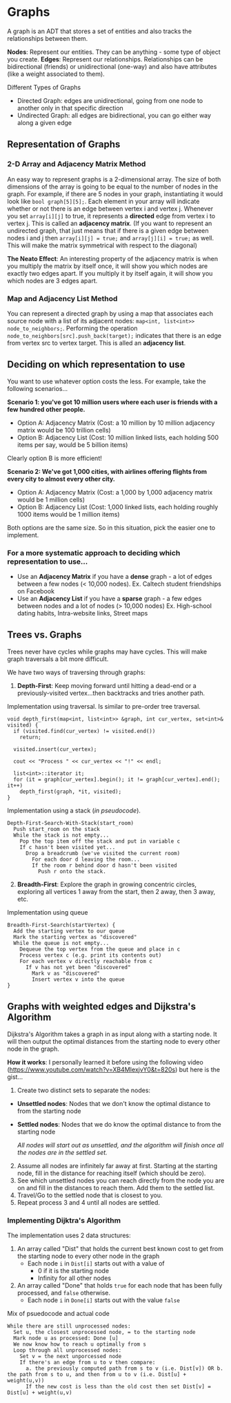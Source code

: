 # Graphs
A graph is an ADT that stores a set of entities and also tracks the relationships between them. 

**Nodes**: Represent our entities. They can be anything - some type of object you create.
**Edges**: Represent our relationships. Relationships can be bidirectional (friends) or unidirectional (one-way) and also have attributes (like a weight associated to them).

Different Types of Graphs
- Directed Graph: edges are unidirectional, going from one node to another only in that specific direction
- Undirected Graph: all edges are bidirectional, you can go either way along a given edge

## Representation of Graphs

### 2-D Array and Adjacency Matrix Method
An easy way to represent graphs is a 2-dimensional array. The size of both dimensions of the array is going to be equal to the number of nodes in the graph. For example, if there are
5 nodes in your graph, instantiating it would look like `bool graph[5][5];`. Each element in your array will indicate whether or not there is an edge between vertex i and vertex j. Whenever
you set `array[i][j]` to true, it represents a **directed** edge from vertex i to vertex j. This is called an **adjacency matrix**. (If you want to represent an undirected graph, that just
means that if there is a given edge between nodes i and j then `array[i][j] = true;` and `array[j][i] = true;` as well. This will make the matrix symmetrical with respect to the diagonal)

**The Neato Effect**: An interesting property of the adjacency matrix is when you multiply the matrix by itself once, it will show you which nodes are exactly two edges apart. If you
multiply it by itself again, it will show you which nodes are 3 edges apart.

### Map and Adjacency List Method
You can represent a directed graph by using a map that associates each source node with a list of its adjacent nodes: `map<int, list<int>> node_to_neighbors;`. Performing the operation
`node_to_neighbors[src].push_back(target);` indicates that there is an edge from vertex src to vertex target. This is alled an **adjacency list**.

## Deciding on which representation to use
You want to use whatever option costs the less. For example, take the following scenarios...

**Scenario 1: you've got 10 million users where each user is friends with a few hundred other people.**
- Option A: Adjacency Matrix (Cost: a 10 million by 10 million adjacency matrix would be 100 trillion cells)
- Option B: Adjacency List (Cost: 10 million linked lists, each holding 500 items per say, would be 5 billion items)

Clearly option B is more efficient!

**Scenario 2: We've got 1,000 cities, with airlines offering flights from every city to almost every other city.**
- Option A: Adjacency Matrix (Cost: a 1,000 by 1,000 adjacency matrix would be 1 million cells)
- Option B: Adjacency List (Cost: 1,000 linked lists, each holding roughly 1000 items would be 1 million items)

Both options are the same size. So in this situation, pick the easier one to implement.

### For a more systematic approach to deciding which representation to use...
- Use an **Adjacency Matrix** if you have a **dense** graph - a lot of edges between a few nodes (< 10,000 nodes).
  Ex. Caltech student friendships on Facebook
- Use an **Adjacency List** if you have a **sparse** graph - a few edges between nodes and a lot of nodes (> 10,000 nodes)
  Ex. High-school dating habits, Intra-website links, Street maps

## Trees vs. Graphs
Trees never have cycles while graphs may have cycles. This will make graph traversals a bit more difficult.

We have two ways of traversing through graphs:
1. **Depth-First**: Keep moving forward until hitting a dead-end or a previously-visited vertex...then backtracks and tries another path.

Implementation using traversal. Is similar to pre-order tree traversal.
```
void depth_first(map<int, list<int>> &graph, int cur_vertex, set<int>& visited) {
  if (visited.find(cur_vertex) != visited.end())
    return;

  visited.insert(cur_vertex);

  cout << "Process " << cur_vertex << "!" << endl;

  list<int>::iterator it;
  for (it = graph[cur_vertex].begin(); it != graph[cur_vertex].end(); it++)
    depth_first(graph, *it, visited);
} 
```
Implementation using a stack (_in pseudocode_).
```
Depth-First-Search-With-Stack(start_room)
  Push start_room on the stack
  While the stack is not empty...
    Pop the top item off the stack and put in variable c
    If c hasn't been visited yet...
      Drop a breadcrumb (we've visited the current room)
        For each door d leaving the room...
        If the room r behind door d hasn't been visited
          Push r onto the stack.  
```
2. **Breadth-First**: Explore the graph in growing concentric circles, exploring all vertices 1 away from the start, then 2 away, then 3 away, etc.

Implementation using queue
```
Breadth-First-Search(startVertex) {
  Add the starting vertex to our queue
  Mark the starting vertex as "discovered"
  While the queue is not empty...
    Dequeue the top vertex from the queue and place in c
    Process vertex c (e.g. print its contents out)
    For each vertex v directly reachable from c
      If v has not yet been "discovered"
        Mark v as "discovered"
        Insert vertex v into the queue
}
```
## Graphs with weighted edges and Dijkstra's Algorithm

Dijkstra's Algorithm takes a graph in as input along with a starting node. It will then output the optimal distances from the starting node to every other node in the graph.

**How it works**: I personally learned it before using the following video (https://www.youtube.com/watch?v=XB4MIexjvY0&t=820s) but here is the gist...

1. Create two distinct sets to separate the nodes:
  - **Unsettled nodes**: Nodes that we don't know the optimal distance to from the starting node
  - **Settled nodes**: Nodes that we do know the optimal distance to from the starting node

     _All nodes will start out as unsettled, and the algorithm will finish once all the nodes are in the settled set._

2. Assume all nodes are infinitely far away at first. Starting at the starting node, fill in the distance for reaching itself (which should be zero).
3. See which unsettled nodes you can reach directly from the node you are on and fill in the distances to reach them. Add them to the settled list.
4. Travel/Go to the settled node that is closest to you.
5. Repeat process 3 and 4 until all nodes are settled.

### Implementing Dijktra's Algorithm
The implementation uses 2 data structures:
1. An array called "Dist" that holds the current best known cost to get from the starting node to every other node in the graph
   - Each node `i` in `Dist[i]` starts out with a value of
     - 0 if it is the starting node
     - Infinity for all other nodes
2. An array called "Done" that holds `true` for each node that has been fully processed, and `false` otherwise.
   - Each node `i` in `Done[i]` starts out with the value `false`

Mix of psuedocode and actual code
```
While there are still unprocessed nodes:
  Set u, the closest unprocessed node, = to the starting node
  Mark node u as processed: Done [u]
  We now know how to reach u optimally from s
  Loop through all unprocessed nodes:
    Set v = the next unporcessed node
    If there's an edge from u to v then compare:
      a. the previously computed path from s to v (i.e. Dist[v]) OR b. the path from s to u, and then from u to v (i.e. Dist[u] + weight(u,v))
      If the new cost is less than the old cost then set Dist[v] = Dist[u] + weight(u,v)
```




